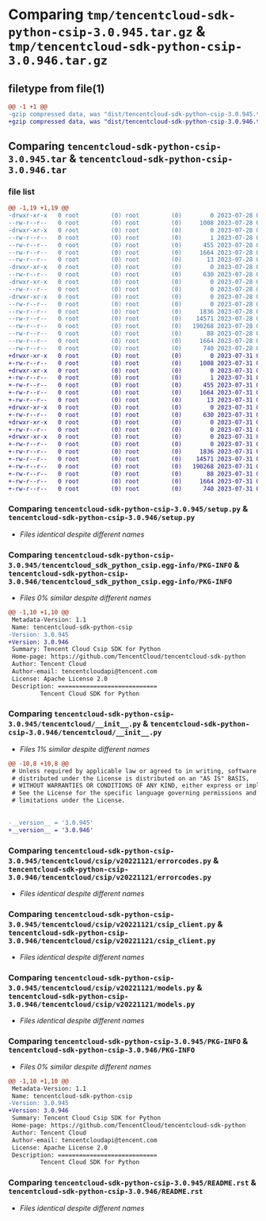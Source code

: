 # Comparing `tmp/tencentcloud-sdk-python-csip-3.0.945.tar.gz` & `tmp/tencentcloud-sdk-python-csip-3.0.946.tar.gz`

## filetype from file(1)

```diff
@@ -1 +1 @@
-gzip compressed data, was "dist/tencentcloud-sdk-python-csip-3.0.945.tar", last modified: Fri Jul 28 00:25:31 2023, max compression
+gzip compressed data, was "dist/tencentcloud-sdk-python-csip-3.0.946.tar", last modified: Mon Jul 31 00:23:41 2023, max compression
```

## Comparing `tencentcloud-sdk-python-csip-3.0.945.tar` & `tencentcloud-sdk-python-csip-3.0.946.tar`

### file list

```diff
@@ -1,19 +1,19 @@
-drwxr-xr-x   0 root         (0) root         (0)        0 2023-07-28 00:25:31.000000 tencentcloud-sdk-python-csip-3.0.945/
--rw-r--r--   0 root         (0) root         (0)     1008 2023-07-28 00:25:31.000000 tencentcloud-sdk-python-csip-3.0.945/setup.py
-drwxr-xr-x   0 root         (0) root         (0)        0 2023-07-28 00:25:31.000000 tencentcloud-sdk-python-csip-3.0.945/tencentcloud_sdk_python_csip.egg-info/
--rw-r--r--   0 root         (0) root         (0)        1 2023-07-28 00:25:31.000000 tencentcloud-sdk-python-csip-3.0.945/tencentcloud_sdk_python_csip.egg-info/dependency_links.txt
--rw-r--r--   0 root         (0) root         (0)      455 2023-07-28 00:25:31.000000 tencentcloud-sdk-python-csip-3.0.945/tencentcloud_sdk_python_csip.egg-info/SOURCES.txt
--rw-r--r--   0 root         (0) root         (0)     1664 2023-07-28 00:25:31.000000 tencentcloud-sdk-python-csip-3.0.945/tencentcloud_sdk_python_csip.egg-info/PKG-INFO
--rw-r--r--   0 root         (0) root         (0)       13 2023-07-28 00:25:31.000000 tencentcloud-sdk-python-csip-3.0.945/tencentcloud_sdk_python_csip.egg-info/top_level.txt
-drwxr-xr-x   0 root         (0) root         (0)        0 2023-07-28 00:25:31.000000 tencentcloud-sdk-python-csip-3.0.945/tencentcloud/
--rw-r--r--   0 root         (0) root         (0)      630 2023-07-28 00:25:31.000000 tencentcloud-sdk-python-csip-3.0.945/tencentcloud/__init__.py
-drwxr-xr-x   0 root         (0) root         (0)        0 2023-07-28 00:25:31.000000 tencentcloud-sdk-python-csip-3.0.945/tencentcloud/csip/
--rw-r--r--   0 root         (0) root         (0)        0 2023-07-28 00:25:31.000000 tencentcloud-sdk-python-csip-3.0.945/tencentcloud/csip/__init__.py
-drwxr-xr-x   0 root         (0) root         (0)        0 2023-07-28 00:25:31.000000 tencentcloud-sdk-python-csip-3.0.945/tencentcloud/csip/v20221121/
--rw-r--r--   0 root         (0) root         (0)        0 2023-07-28 00:25:31.000000 tencentcloud-sdk-python-csip-3.0.945/tencentcloud/csip/v20221121/__init__.py
--rw-r--r--   0 root         (0) root         (0)     1836 2023-07-28 00:25:31.000000 tencentcloud-sdk-python-csip-3.0.945/tencentcloud/csip/v20221121/errorcodes.py
--rw-r--r--   0 root         (0) root         (0)    14571 2023-07-28 00:25:31.000000 tencentcloud-sdk-python-csip-3.0.945/tencentcloud/csip/v20221121/csip_client.py
--rw-r--r--   0 root         (0) root         (0)   190268 2023-07-28 00:25:31.000000 tencentcloud-sdk-python-csip-3.0.945/tencentcloud/csip/v20221121/models.py
--rw-r--r--   0 root         (0) root         (0)       88 2023-07-28 00:25:31.000000 tencentcloud-sdk-python-csip-3.0.945/setup.cfg
--rw-r--r--   0 root         (0) root         (0)     1664 2023-07-28 00:25:31.000000 tencentcloud-sdk-python-csip-3.0.945/PKG-INFO
--rw-r--r--   0 root         (0) root         (0)      740 2023-07-28 00:25:31.000000 tencentcloud-sdk-python-csip-3.0.945/README.rst
+drwxr-xr-x   0 root         (0) root         (0)        0 2023-07-31 00:23:41.000000 tencentcloud-sdk-python-csip-3.0.946/
+-rw-r--r--   0 root         (0) root         (0)     1008 2023-07-31 00:23:41.000000 tencentcloud-sdk-python-csip-3.0.946/setup.py
+drwxr-xr-x   0 root         (0) root         (0)        0 2023-07-31 00:23:41.000000 tencentcloud-sdk-python-csip-3.0.946/tencentcloud_sdk_python_csip.egg-info/
+-rw-r--r--   0 root         (0) root         (0)        1 2023-07-31 00:23:41.000000 tencentcloud-sdk-python-csip-3.0.946/tencentcloud_sdk_python_csip.egg-info/dependency_links.txt
+-rw-r--r--   0 root         (0) root         (0)      455 2023-07-31 00:23:41.000000 tencentcloud-sdk-python-csip-3.0.946/tencentcloud_sdk_python_csip.egg-info/SOURCES.txt
+-rw-r--r--   0 root         (0) root         (0)     1664 2023-07-31 00:23:41.000000 tencentcloud-sdk-python-csip-3.0.946/tencentcloud_sdk_python_csip.egg-info/PKG-INFO
+-rw-r--r--   0 root         (0) root         (0)       13 2023-07-31 00:23:41.000000 tencentcloud-sdk-python-csip-3.0.946/tencentcloud_sdk_python_csip.egg-info/top_level.txt
+drwxr-xr-x   0 root         (0) root         (0)        0 2023-07-31 00:23:41.000000 tencentcloud-sdk-python-csip-3.0.946/tencentcloud/
+-rw-r--r--   0 root         (0) root         (0)      630 2023-07-31 00:23:41.000000 tencentcloud-sdk-python-csip-3.0.946/tencentcloud/__init__.py
+drwxr-xr-x   0 root         (0) root         (0)        0 2023-07-31 00:23:41.000000 tencentcloud-sdk-python-csip-3.0.946/tencentcloud/csip/
+-rw-r--r--   0 root         (0) root         (0)        0 2023-07-31 00:23:41.000000 tencentcloud-sdk-python-csip-3.0.946/tencentcloud/csip/__init__.py
+drwxr-xr-x   0 root         (0) root         (0)        0 2023-07-31 00:23:41.000000 tencentcloud-sdk-python-csip-3.0.946/tencentcloud/csip/v20221121/
+-rw-r--r--   0 root         (0) root         (0)        0 2023-07-31 00:23:41.000000 tencentcloud-sdk-python-csip-3.0.946/tencentcloud/csip/v20221121/__init__.py
+-rw-r--r--   0 root         (0) root         (0)     1836 2023-07-31 00:23:41.000000 tencentcloud-sdk-python-csip-3.0.946/tencentcloud/csip/v20221121/errorcodes.py
+-rw-r--r--   0 root         (0) root         (0)    14571 2023-07-31 00:23:41.000000 tencentcloud-sdk-python-csip-3.0.946/tencentcloud/csip/v20221121/csip_client.py
+-rw-r--r--   0 root         (0) root         (0)   190268 2023-07-31 00:23:41.000000 tencentcloud-sdk-python-csip-3.0.946/tencentcloud/csip/v20221121/models.py
+-rw-r--r--   0 root         (0) root         (0)       88 2023-07-31 00:23:41.000000 tencentcloud-sdk-python-csip-3.0.946/setup.cfg
+-rw-r--r--   0 root         (0) root         (0)     1664 2023-07-31 00:23:41.000000 tencentcloud-sdk-python-csip-3.0.946/PKG-INFO
+-rw-r--r--   0 root         (0) root         (0)      740 2023-07-31 00:23:41.000000 tencentcloud-sdk-python-csip-3.0.946/README.rst
```

### Comparing `tencentcloud-sdk-python-csip-3.0.945/setup.py` & `tencentcloud-sdk-python-csip-3.0.946/setup.py`

 * *Files identical despite different names*

### Comparing `tencentcloud-sdk-python-csip-3.0.945/tencentcloud_sdk_python_csip.egg-info/PKG-INFO` & `tencentcloud-sdk-python-csip-3.0.946/tencentcloud_sdk_python_csip.egg-info/PKG-INFO`

 * *Files 0% similar despite different names*

```diff
@@ -1,10 +1,10 @@
 Metadata-Version: 1.1
 Name: tencentcloud-sdk-python-csip
-Version: 3.0.945
+Version: 3.0.946
 Summary: Tencent Cloud Csip SDK for Python
 Home-page: https://github.com/TencentCloud/tencentcloud-sdk-python
 Author: Tencent Cloud
 Author-email: tencentcloudapi@tencent.com
 License: Apache License 2.0
 Description: ============================
         Tencent Cloud SDK for Python
```

### Comparing `tencentcloud-sdk-python-csip-3.0.945/tencentcloud/__init__.py` & `tencentcloud-sdk-python-csip-3.0.946/tencentcloud/__init__.py`

 * *Files 1% similar despite different names*

```diff
@@ -10,8 +10,8 @@
 # Unless required by applicable law or agreed to in writing, software
 # distributed under the License is distributed on an "AS IS" BASIS,
 # WITHOUT WARRANTIES OR CONDITIONS OF ANY KIND, either express or implied.
 # See the License for the specific language governing permissions and
 # limitations under the License.
 
 
-__version__ = '3.0.945'
+__version__ = '3.0.946'
```

### Comparing `tencentcloud-sdk-python-csip-3.0.945/tencentcloud/csip/v20221121/errorcodes.py` & `tencentcloud-sdk-python-csip-3.0.946/tencentcloud/csip/v20221121/errorcodes.py`

 * *Files identical despite different names*

### Comparing `tencentcloud-sdk-python-csip-3.0.945/tencentcloud/csip/v20221121/csip_client.py` & `tencentcloud-sdk-python-csip-3.0.946/tencentcloud/csip/v20221121/csip_client.py`

 * *Files identical despite different names*

### Comparing `tencentcloud-sdk-python-csip-3.0.945/tencentcloud/csip/v20221121/models.py` & `tencentcloud-sdk-python-csip-3.0.946/tencentcloud/csip/v20221121/models.py`

 * *Files identical despite different names*

### Comparing `tencentcloud-sdk-python-csip-3.0.945/PKG-INFO` & `tencentcloud-sdk-python-csip-3.0.946/PKG-INFO`

 * *Files 0% similar despite different names*

```diff
@@ -1,10 +1,10 @@
 Metadata-Version: 1.1
 Name: tencentcloud-sdk-python-csip
-Version: 3.0.945
+Version: 3.0.946
 Summary: Tencent Cloud Csip SDK for Python
 Home-page: https://github.com/TencentCloud/tencentcloud-sdk-python
 Author: Tencent Cloud
 Author-email: tencentcloudapi@tencent.com
 License: Apache License 2.0
 Description: ============================
         Tencent Cloud SDK for Python
```

### Comparing `tencentcloud-sdk-python-csip-3.0.945/README.rst` & `tencentcloud-sdk-python-csip-3.0.946/README.rst`

 * *Files identical despite different names*

